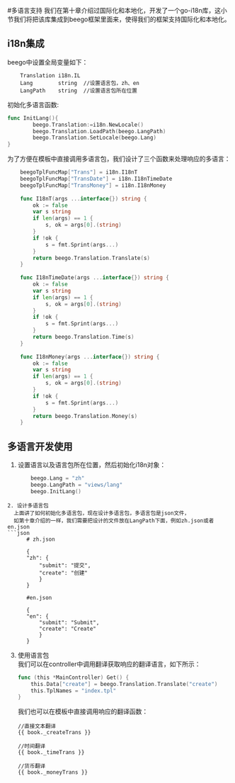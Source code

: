 #多语言支持
我们在第十章介绍过国际化和本地化，开发了一个go-i18n库，这小节我们将把该库集成到beego框架里面来，使得我们的框架支持国际化和本地化。

## i18n集成
beego中设置全局变量如下：
```
	Translation	i18n.IL  
	Lang 		string  //设置语言包，zh、en
	LangPath	string  //设置语言包所在位置
```
初始化多语言函数:
```go
func InitLang(){
		beego.Translation:=i18n.NewLocale()
		beego.Translation.LoadPath(beego.LangPath)
		beego.Translation.SetLocale(beego.Lang)
}
```

为了方便在模板中直接调用多语言包，我们设计了三个函数来处理响应的多语言：
```go
	beegoTplFuncMap["Trans"] = i18n.I18nT
	beegoTplFuncMap["TransDate"] = i18n.I18nTimeDate
	beegoTplFuncMap["TransMoney"] = i18n.I18nMoney
	
	func I18nT(args ...interface{}) string {
	    ok := false
	    var s string
	    if len(args) == 1 {
	        s, ok = args[0].(string)
	    }
	    if !ok {
	        s = fmt.Sprint(args...)
	    }
	    return beego.Translation.Translate(s)
	}
	
	func I18nTimeDate(args ...interface{}) string {
	    ok := false
	    var s string
	    if len(args) == 1 {
	        s, ok = args[0].(string)
	    }
	    if !ok {
	        s = fmt.Sprint(args...)
	    }
	    return beego.Translation.Time(s)
	}
	
	func I18nMoney(args ...interface{}) string {
	    ok := false
	    var s string
	    if len(args) == 1 {
	        s, ok = args[0].(string)
	    }
	    if !ok {
	        s = fmt.Sprint(args...)
	    }
	    return beego.Translation.Money(s)
	}
```

## 多语言开发使用
1. 设置语言以及语言包所在位置，然后初始化i18n对象：
	```go
		beego.Lang = "zh"
		beego.LangPath = "views/lang"
		beego.InitLang()
  ```
2. 设计多语言包   
	上面讲了如何初始化多语言包，现在设计多语言包，多语言包是json文件，
	如第十章介绍的一样，我们需要把设计的文件放在LangPath下面，例如zh.json或者en.json
  ```json
		# zh.json
	
		{
		"zh": {
		    "submit": "提交",
		    "create": "创建"
		    }
		}
		
		#en.json
		
		{
		"en": {
		    "submit": "Submit",
		    "create": "Create"
		    }
		}
  ```

3. 使用语言包   
	我们可以在controller中调用翻译获取响应的翻译语言，如下所示：
	```go
	func (this *MainController) Get() {
		this.Data["create"] = beego.Translation.Translate("create")
		this.TplNames = "index.tpl"
	}
	```
	我们也可以在模板中直接调用响应的翻译函数：
	```
	//直接文本翻译
	{{ book._createTrans }}
	
	//时间翻译
	{{ book._timeTrans }}	
	
	//货币翻译
	{{ book._moneyTrans }}	
	```

